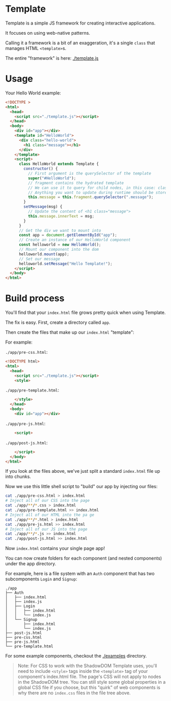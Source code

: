 # Template

Template is a simple JS framework for creating interactive applications.

It focuses on using web-native patterns.

Calling it a framework is a bit of an exaggeration, it's a single `class` that manages HTML `<template>`s.

The entire "framework" is here: [./template.js](./template.js)

# Usage

Your Hello World example:

```html
<!DOCTYPE >
<html>
  <head>
    <script src="./template.js"></script>
  </head>
  <body>
    <div id="app"></div>
    <template id="HelloWorld">
      <div class="hello-world">
        <h1 class="message"></h1>
      </div>
    </template>
    <script>
      class HelloWorld extends Template {
        constructor() {
          // First argument is the querySelector of the template
          super("#HelloWorld");
          // fragment contains the hydrated template
          // We can use it to query for child nodes, in this case: class="message"
          // Anything you want to update during runtime should be stored on "this"
          this.message = this.fragment.querySelector(".message");
        }
        setMessage(msg) {
          // Update the content of <h1 class="message">
          this.message.innerText = msg;
        }
      }
      // Get the div we want to mount into
      const app = document.getElementById("app");
      // Create an instance of our HelloWorld component
      const helloworld = new HelloWorld();
      // Mount our component into the dom
      helloworld.mount(app);
      // Set our message
      helloworld.setMessage("Hello Template!");
    </script>
  </body>
</html>
```

# Build process

You'll find that your `index.html` file grows pretty quick when using Template.

The fix is easy. First, create a directory called `app`.

Then create the files that make up our `index.html` "template":

For example:

`./app/pre-css.html`:

```html
<!DOCTYPE html>
<html>
  <head>
    <script src="./template.js"></script>
    <style>
```

`./app/pre-template.html`:

```html
    </style>
  </head>
  <body>
    <div id="app"></div>
```

`./app/pre-js.html`:

```html
    <script>
```

`./app/post-js.html`:

```html
    </script>
  </body>
</html>
```

If you look at the files above, we've just split a standard `index.html` file up into chunks.

Now we use this little shell script to "build" our app by injecting our files:

```sh
cat ./app/pre-css.html > index.html
# Inject all of our CSS into the page
cat ./app/**/*.css > index.html
cat ./app/pre-template.html >> index.html
# Inject all of our HTML into the pa ge
cat ./app/**/*.html > index.html
cat ./app/pre-js.html >> index.html
# Inject all of our JS into the page
cat ./app/**/*.js >> index.html
cat ./app/post-js.html >> index.html
```

Now `index.html` contains your single page app!

You can now create folders for each component (and nested components) under the app directory.

For example, here is a file system with an `Auth` component that has two subcomponents `Login` and `Signup`:

```text
./app
├── Auth
│   ├── index.html
│   ├── index.js
│   ├── Login
│   │   ├── index.html
│   │   └── index.js
│   └── Signup
│       ├── index.html
│       └── index.js
├── post-js.html
├── pre-css.html
├── pre-js.html
└── pre-template.html
```

For some example components, checkout the [./examples](./examples) directory.

> Note: For CSS to work with the ShadowDOM Template uses, you'll need to include `<style>` tags inside the `<template>` tag of your component's index.html file. The page's CSS will not apply to nodes in the ShadowDOM tree. You can still style some global properties in a global CSS file if you choose, but this "quirk" of web components is why there are no `index.css` files in the file tree above.
